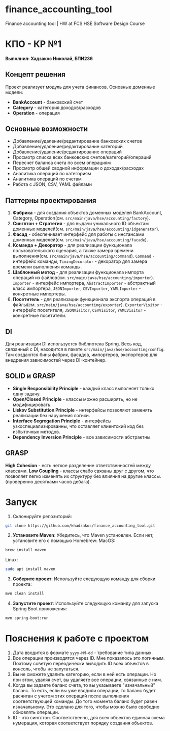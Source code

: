 # finance_accounting_tool
Finance accounting tool | HW at FCS HSE Software Design Course
# КПО - КР №1
#### Выполнил: Хадзакос Николай, БПИ236

## Концепт решения
Проект реализует модуль для учета финансов. Основные доменные модели:
- **BankAccount** - банковский счет
- **Category** - категория доходов/расходов
- **Operation** - операция

## Основные возможности
- Добавление/удаление/редактирование банковских счетов
- Добавление/удаление/редактирование категорий
- Добавление/удаление/редактирование операций
- Просмотр списка всех банковских счетов/категорий/операций
- Пересчет баланса счета по всем операциям
- Просмотр общей сводной информации о доходах/расходах
- Аналитика операций по категориям
- Аналитика операций по счетам
- Работа с JSON, CSV, YAML файлами

## Паттерны проектирования
1. **Фабрика** - для создания объектов доменных моделей BankAccount, Category, Operation(см. `src/main/java/hse/accounting/factory`).
2. **Синглтон + Стратегия** - для выдачи уникального ID объектам доменных моделей(см. `src/main/java/hse/accounting/idgenerator`).
3. **Фасад** - обеспечивает интерфейс для работы с инстансами доменных моделей(см. `src/main/java/hse/accounting/facade`).
4. **Команда + Декоратор** - для реализации функционала пользовательского сценария, а также замера времени выполнения(см. `src/main/java/hse/accounting/command`). `Command` - интерфейс команды, `TimingDecorator` - декоратор для замера времени выполнения команды.
5. **Шаблонный метод** - для реализации функционала импорта операций из файлов(см. `src/main/java/hse/accounting/importer`). `Importer` - интерфейс импортера, `AbstractImporter` - абстрактный класс импортера, `JSONImporter`, `CSVImporter`, `YAMLImporter` - конкретные импортеры.
6. **Посетитель** - для реализации функционала экспорта операций в файлы(см. `src/main/java/hse/accounting/exporter`). `ExporterVisitor` - интерфейс посетителя, `JSONVisitor`, `CSVVisitor`, `YAMLVisitor` - конкретные посетители.

## DI
Для реализации DI используется библиотека Spring. Весь код, связанный с DI, находится в пакете `src/main/java/hse/accounting/config`. Там создаются бины фабрик, фасадов, импортеров, экспортеров для внедрения зависимостей через DI-контейнер.

## SOLID и GRASP
- **Single Responsibility Principle** - каждый класс выполняет только одну задачу.
- **Open/Closed Principle** - классы можно расширять, но не модифицировать.
- **Liskov Substitution Principle** - интерфейсы позволяют заменять реализации без нарушения логики.
- **Interface Segregation Principle** - интерфейсы узкоспециализированны, что оставляет клиентский код без избыточных методов.
- **Dependency Inversion Principle** - все зависимости абстрактны.

## GRASP
**High Cohesion** - есть четкое разделение ответственностей между классами.
**Low Coupling** - классы слабо связаны друг с другом, что позволяет легко изменять их структуру без влияния на другие классы.(проверенно десятками часов дебага).

# Запуск
1. Склонируйте репозиторий:
```bash
git clone https://github.com/khadzakos/finance_accounting_tool.git
```
2. **Установите Maven**: Убедитесь, что Maven установлен. Если нет, установите его с помощью Homebrew:
MacOS:
```bash
brew install maven
```
Linux:
``` bash
sudo apt install maven
```
3. **Соберите проект**: Используйте следующую команду для сборки проекта:
```bash
mvn clean install
```
4. **Запустите проект**: Используйте следующую команду для запуска Spring Boot приложения:
```bash
mvn spring-boot:run
```

# Пояснения к работе с проектом
1. Дата вводится в формате `yyyy-MM-dd` - требование типа данных.
2. Все операции производятся через ID. Мне показалось это логичным. Поэтому советую переодически выводить ID всех объектов в консоль, чтобы не запутаться. 
3. Вы не сможете удалить категорию, если в ней есть операции. Но при этом, удаляя счет, вы удаляете все операции, связанные с ним.
4. Когда вы задаете баланс счета, то вы указываете "изначальный" баланс. То есть, если вы уже вводили операции, то баланс будет расчитан с учетом этих операций после выполнения соответствующей команды. До того момента баланс будет равен изначальному. Это сделано для того, чтобы можно было свободно обновлять операции.
5. ID - это синглтон. Соответственно, для всех объектов единная схема нумерация, которая соответствует порядку создания объектов.













